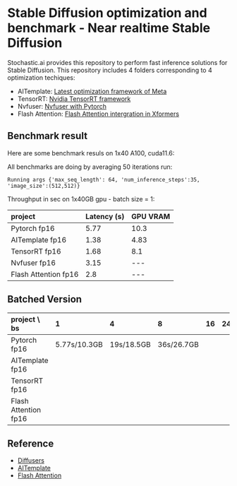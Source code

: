 # Stable Diffusion optimization and benchmark - Near realtime Stable Diffusion

Stochastic.ai provides this repository to perform fast inference solutions for Stable Diffusion. This repository includes 4 folders corresponding to 4 optimization techiques:

- AITemplate: [Latest optimization framework of Meta](https://github.com/facebookincubator/AITemplate)
- TensorRT: [Nvidia TensorRT framework](https://github.com/NVIDIA/TensorRT)
- Nvfuser: [Nvfuser with Pytorch](https://pytorch.org/blog/introducing-nvfuser-a-deep-learning-compiler-for-pytorch/)
- Flash Attention: [Flash Attention intergration in Xformers](https://github.com/facebookresearch/xformers)

## Benchmark result

Here are some benchmark resuls on 1x40 A100, cuda11.6:

All benchmarks are doing by averaging 50 iterations run:
```
Running args {'max_seq_length': 64, 'num_inference_steps':35, 'image_size':(512,512)}
```
Throughput in sec on 1x40GB gpu - batch size = 1:

| project                | Latency (s) | GPU VRAM  |
| :--------------------- | :---------- | :------   |
| Pytorch           fp16 |  5.77       |  10.3     |
| AITemplate        fp16 |  1.38       |  4.83     |
| TensorRT          fp16 |  1.68       |  8.1      |
| Nvfuser           fp16 |  3.15       |  ---      |
| Flash Attention   fp16 |  2.8        |  ---      |

## Batched Version

| project           \ bs |      1        |     4         |    8          |    16             |   24              | 
| :--------------------- | :------------ | :------------ | :------------ | :---------------- | :---------------- |
| Pytorch           fp16 | 5.77s/10.3GB  | 19s/18.5GB    | 36s/26.7GB    |                   |                   |
| AITemplate        fp16 |               |               |               |                   |                   |
| TensorRT          fp16 |               |               |               |                   |                   |
| Flash Attention   fp16 |               |               |               |                   |                   |


## Reference

- [Diffusers](https://github.com/huggingface/diffusers)
- [AITemplate](https://github.com/facebookincubator/AITemplate)
- [Flash Attention](https://www.photoroom.com/tech/stable-diffusion-100-percent-faster-with-memory-efficient-attention/)
